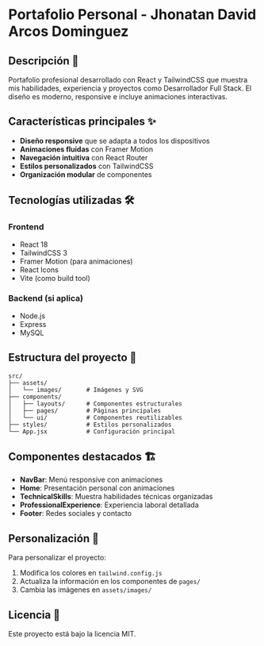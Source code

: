 # Portafolio Personal - Jhonatan David Arcos Dominguez

## Descripción 📝
Portafolio profesional desarrollado con React y TailwindCSS que muestra mis habilidades, experiencia y proyectos como Desarrollador Full Stack. El diseño es moderno, responsive e incluye animaciones interactivas.

## Características principales ✨
- **Diseño responsive** que se adapta a todos los dispositivos
- **Animaciones fluidas** con Framer Motion
- **Navegación intuitiva** con React Router
- **Estilos personalizados** con TailwindCSS
- **Organización modular** de componentes

## Tecnologías utilizadas 🛠️
### Frontend
- React 18
- TailwindCSS 3
- Framer Motion (para animaciones)
- React Icons
- Vite (como build tool)

### Backend (si aplica)
- Node.js
- Express
- MySQL

## Estructura del proyecto 📂
```
src/
├── assets/
│   └── images/       # Imágenes y SVG
├── components/
│   ├── layouts/      # Componentes estructurales
│   ├── pages/        # Páginas principales
│   └── ui/           # Componentes reutilizables
├── styles/           # Estilos personalizados
└── App.jsx           # Configuración principal
```

## Componentes destacados 🏗️
- **NavBar**: Menú responsive con animaciones
- **Home**: Presentación personal con animaciones
- **TechnicalSkills**: Muestra habilidades técnicas organizadas
- **ProfessionalExperience**: Experiencia laboral detallada
- **Footer**: Redes sociales y contacto



## Personalización 🎨
Para personalizar el proyecto:
1. Modifica los colores en `tailwind.config.js`
2. Actualiza la información en los componentes de `pages/`
3. Cambia las imágenes en `assets/images/`

## Licencia 📄
Este proyecto está bajo la licencia MIT.
